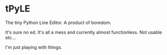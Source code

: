 tPyLE
=====

The tiny Python Line Editor. A product of boredom.

It's sure no ed. It's all a mess and currently almost functionless. Not usable etc...

I'm just playing with things.
